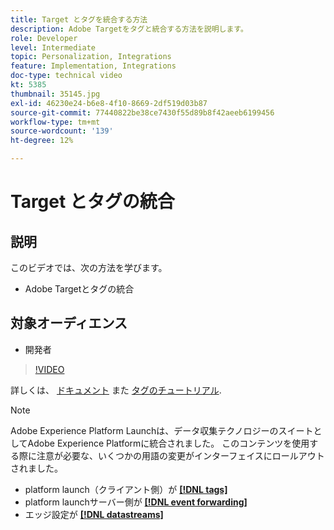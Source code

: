 ```yaml
---
title: Target とタグを統合する方法
description: Adobe Targetをタグと統合する方法を説明します。
role: Developer
level: Intermediate
topic: Personalization, Integrations
feature: Implementation, Integrations
doc-type: technical video
kt: 5385
thumbnail: 35145.jpg
exl-id: 46230e24-b6e8-4f10-8669-2df519d03b87
source-git-commit: 77440822be38ce7430f55d89b8f42aeeb6199456
workflow-type: tm+mt
source-wordcount: '139'
ht-degree: 12%

---
```


# Target とタグの統合

## 説明

このビデオでは、次の方法を学びます。

* Adobe Targetとタグの統合

## 対象オーディエンス

* 開発者

>[!VIDEO](https://video.tv.adobe.com/v/35145/?quality=12)

詳しくは、 [ドキュメント](https://experienceleague.adobe.com/docs/target/using/implement-target/client-side/at-js-implementation/deploy-at-js/cmp-implementing-target-using-adobe-launch.html?lang=en) また [タグのチュートリアル](https://experienceleague.adobe.com/docs/launch-learn/implementing-in-websites-with-launch/index.html?lang=en).

>[!NOTE]
>
>Adobe Experience Platform Launchは、データ収集テクノロジーのスイートとしてAdobe Experience Platformに統合されました。 このコンテンツを使用する際に注意が必要な、いくつかの用語の変更がインターフェイスにロールアウトされました。
>
> * platform launch（クライアント側）が **[[!DNL tags]](https://experienceleague.adobe.com/docs/experience-platform/tags/home.html?lang=ja)**
> * platform launchサーバー側が **[[!DNL event forwarding]](https://experienceleague.adobe.com/docs/experience-platform/tags/event-forwarding/overview.html)**
> * エッジ設定が **[[!DNL datastreams]](https://experienceleague.adobe.com/docs/experience-platform/edge/fundamentals/datastreams.html)**


